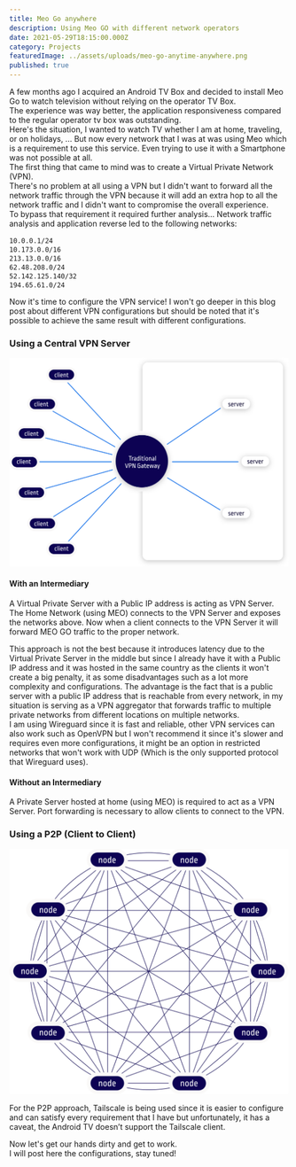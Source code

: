 ```yaml
---
title: Meo Go anywhere
description: Using Meo GO with different network operators
date: 2021-05-29T18:15:00.000Z
category: Projects
featuredImage: ../assets/uploads/meo-go-anytime-anywhere.png
published: true
---
```

A few months ago I acquired an Android TV Box and decided to install Meo Go to watch television without relying on the operator TV Box.\
The experience was way better, the application responsiveness compared to the regular operator tv box was outstanding.\
Here's the situation, I wanted to watch TV whether I am at home, traveling, or on holidays, ... But now every network that I was at was using Meo which is a requirement to use this service. Even trying to use it with a Smartphone was not possible at all.\
The first thing that came to mind was to create a Virtual Private Network (VPN).\
There's no problem at all using a VPN but I didn't want to forward all the network traffic through the VPN because it will add an extra hop to all the network traffic and I didn't want to compromise the overall experience.\
To bypass that requirement it required further analysis... Network traffic analysis and application reverse led to the following networks:  

```plain
10.0.0.1/24
10.173.0.0/16
213.13.0.0/16
62.48.208.0/24
52.142.125.140/32
194.65.61.0/24
```

Now it's time to configure the VPN service! I won't go deeper in this blog post about different VPN configurations but should be noted that it's possible to achieve the same result with different configurations.  

### Using a Central VPN Server

![Traditional VPN](../assets/uploads/traditional-vpn-diagram.svg "Traditional VPN")



#### With an Intermediary

A Virtual Private Server with a Public IP address is acting as VPN Server. The Home Network (using MEO) connects to the VPN Server and exposes the networks above. Now when a client connects to the VPN Server it will forward MEO GO traffic to the proper network.  

This approach is not the best because it introduces latency due to the Virtual Private Server in the middle but since I already have it with a Public IP address and it was hosted in the same country as the clients it won't create a big penalty, it as some disadvantages such as a lot more complexity and configurations. The advantage is the fact that is a public server with a public IP address that is reachable from every network, in my situation is serving as a VPN aggregator that forwards traffic to multiple private networks from different locations on multiple networks.\
I am using Wireguard since it is fast and reliable, other VPN services can also work such as OpenVPN but I won't recommend it since it's slower and requires even more configurations, it might be an option in restricted networks that won't work with UDP (Which is the only supported protocol that Wireguard uses).  

#### Without an Intermediary

A Private Server hosted at home (using MEO) is required to act as a VPN Server. Port forwarding is necessary to allow clients to connect to the VPN.  

### Using a P2P (Client to Client)

![Mesh Network](../assets/uploads/mesh-network-diagram.svg "Mesh Network")

For the P2P approach, Tailscale is being used since it is easier to configure and can satisfy every requirement that I have but unfortunately, it has a caveat, the Android TV doesn’t support the Tailscale client.  

Now let's get our hands dirty and get to work.\
I will post here the configurations, stay tuned!
